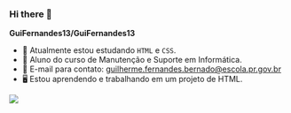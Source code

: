 ### Hi there 👋


**GuiFernandes13/GuiFernandes13** 

- 🔭 Atualmente estou estudando `HTML` e `CSS`.
- 👤 Aluno do curso de Manutenção e Suporte em Informática.
- 📧 E-mail para contato: guilherme.fernandes.bernado@escola.pr.gov.br
- 🖥️ Estou aprendendo e trabalhando em um projeto de HTML.
  
![](https://media.tenor.com/9yy0MfToKfMAAAAd/renato-augusto-ra8.gif)

